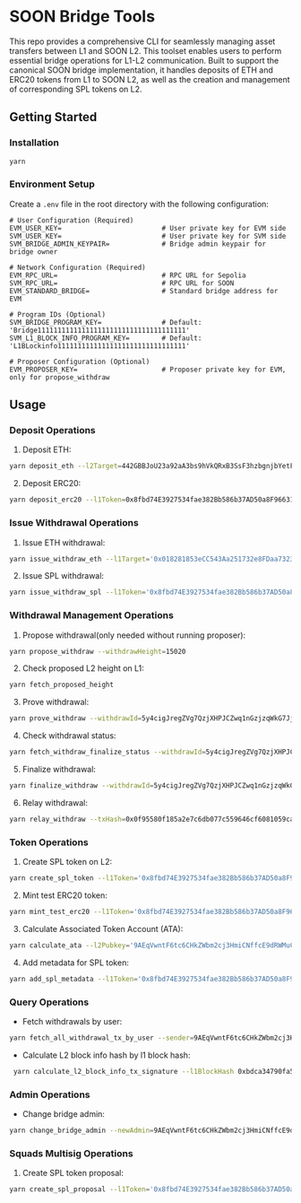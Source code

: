# SOON Bridge Tools

This repo provides a comprehensive CLI for seamlessly managing asset transfers between L1 and SOON L2. This toolset enables users to perform essential bridge operations for L1-L2 communication. Built to support the canonical SOON bridge implementation, it handles deposits of ETH and ERC20 tokens from L1 to SOON L2, as well as the creation and management of corresponding SPL tokens on L2.

## Getting Started

### Installation

```bash
yarn
```

### Environment Setup

Create a `.env` file in the root directory with the following configuration:

```
# User Configuration (Required)
EVM_USER_KEY=                         # User private key for EVM side
SVM_USER_KEY=                         # User private key for SVM side
SVM_BRIDGE_ADMIN_KEYPAIR=             # Bridge admin keypair for bridge owner

# Network Configuration (Required)
EVM_RPC_URL=                          # RPC URL for Sepolia
SVM_RPC_URL=                          # RPC URL for SOON
EVM_STANDARD_BRIDGE=                  # Standard bridge address for EVM

# Program IDs (Optional)
SVM_BRIDGE_PROGRAM_KEY=               # Default: 'Bridge1111111111111111111111111111111111111'
SVM_L1_BLOCK_INFO_PROGRAM_KEY=        # Default: 'L1BLockinfo11111111111111111111111111111111'

# Proposer Configuration (Optional)
EVM_PROPOSER_KEY=                     # Proposer private key for EVM, only for propose_withdraw
```

## Usage

### Deposit Operations

1. Deposit ETH:

```bash
yarn deposit_eth --l2Target=442GBBJoU23a92aA3bs9hVkQRxB3SsF3hzbgnjbYetFL --value=100000000000000000 --gasLimit=100000
```

2. Deposit ERC20:

```bash
yarn deposit_erc20 --l1Token=0x8fbd74E3927534fae382Bb586b37AD50a8F96631 --l2Token=5mShWfe7ZYkdeyLgcHxtHUNtCx2cMXkC8roCWdvmW95k --l2Receiver=9AEqVwntF6tc6CHkZWbm2cj3HmiCNffcE9dRWMuCBmU --amount=2000000000000000000 --gasLimit=100000
```

### Issue Withdrawal Operations

1. Issue ETH withdrawal:

```bash
yarn issue_withdraw_eth --l1Target='0x018281853eCC543Aa251732e8FDaa7323247eBeB' --value=20000000 --gasLimit=100000
```

2. Issue SPL withdrawal:

```bash
yarn issue_withdraw_spl --l1Token='0x8fbd74E3927534fae382Bb586b37AD50a8F96631' --l1Target='0x018281853eCC543Aa251732e8FDaa7323247eBeB' --amount=2000000 --gasLimit=100000
```

### Withdrawal Management Operations

1. Propose withdrawal(only needed without running proposer):

```bash
yarn propose_withdraw --withdrawHeight=15020
```

2. Check proposed L2 height on L1:

```bash
yarn fetch_proposed_height
```

3. Prove withdrawal:

```bash
yarn prove_withdraw --withdrawId=5y4cigJregZVg7QzjXHPJCZwq1nGzjzqWkG7JjXiRHo7 --withdrawHeight=15020
```

4. Check withdrawal status:

```bash
yarn fetch_withdraw_finalize_status --withdrawId=5y4cigJregZVg7QzjXHPJCZwq1nGzjzqWkG7JjXiRHo7
```

5. Finalize withdrawal:

```bash
yarn finalize_withdraw --withdrawId=5y4cigJregZVg7QzjXHPJCZwq1nGzjzqWkG7JjXiRHo7
```

6. Relay withdrawal:

```bash
yarn relay_withdraw --txHash=0x0f95580f185a2e7c6db077c559646cf6081059ca1fbaaff6df14f68201532a66
```

### Token Operations

1. Create SPL token on L2:

```bash
yarn create_spl_token --l1Token='0x8fbd74E3927534fae382Bb586b37AD50a8F96631' --name='USD Coin' --symbol='USDC' --uri='https://ipfs.io/ipfs/QmXRVXSRbH9nKYPgVfakXRhDhEaXWs6QYu3rToadXhtHPr' --decimals=6
```

2. Mint test ERC20 token:

```bash
yarn mint_test_erc20 --l1Token='0x8fbd74E3927534fae382Bb586b37AD50a8F96631' --l1Receiver='0xA96605EcF43E4e16e2255B0006b79a7781797b44' --amount=100000000000000000
```

3. Calculate Associated Token Account (ATA):

```bash
yarn calculate_ata --l2Pubkey='9AEqVwntF6tc6CHkZWbm2cj3HmiCNffcE9dRWMuCBmU' --splMintKey='Av7G6mUjHpRQtW1eAvKkmcm9NuuUkADmR1xR4F41sSfM'
```

4. Add metadata for SPL token:

```bash
yarn add_spl_metadata --l1Token='0x8fbd74E3927534fae382Bb586b37AD50a8F96631' --name='USD Coin' --symbol='USDC' --uri='https://ipfs.io/ipfs/QmXRVXSRbH9nKYPgVfakXRhDhEaXWs6QYu3rToadXhtHPr'
```

### Query Operations

- Fetch withdrawals by user:

```bash
yarn fetch_all_withdrawal_tx_by_user --sender=9AEqVwntF6tc6CHkZWbm2cj3HmiCNffcE9dRWMuCBmU
```

- Calculate L2 block info hash by l1 block hash:

```bash
 yarn calculate_l2_block_info_tx_signature --l1BlockHash 0xbdca34790fa5942964c587e624d46e94393fc3ce5a9a5ab3262aab8db3e4
```

### Admin Operations

- Change bridge admin:

```bash
yarn change_bridge_admin --newAdmin=9AEqVwntF6tc6CHkZWbm2cj3HmiCNffcE9dRWMuCBmU
```

### Squads Multisig Operations

1. Create SPL token proposal:

```bash
yarn create_spl_proposal --l1Token='0x8fbd74E3927534fae382Bb586b37AD50a8F96631' --name='USD Coin' --symbol='USDC' --uri='https://ipfs.io/ipfs/QmXRVXSRbH9nKYPgVfakXRhDhEaXWs6QYu3rToadXhtHPr' --decimals=6
```